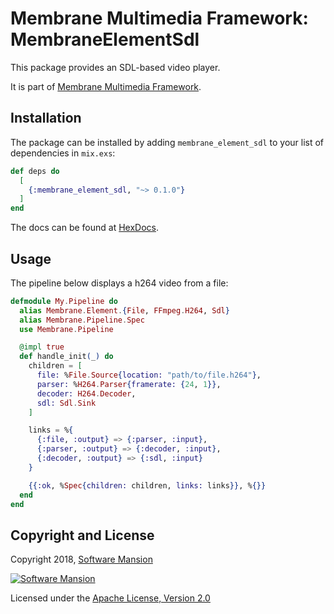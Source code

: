 # Membrane Multimedia Framework: MembraneElementSdl

This package provides an SDL-based video player.

It is part of [Membrane Multimedia Framework](https://membraneframework.org).

## Installation

The package can be installed by adding `membrane_element_sdl` to your list of dependencies in `mix.exs`:

```elixir
def deps do
  [
    {:membrane_element_sdl, "~> 0.1.0"}
  ]
end
```

The docs can be found at [HexDocs](https://hexdocs.pm/membrane_element_sdl).

## Usage

The pipeline below displays a h264 video from a file:

```elixir
defmodule My.Pipeline do
  alias Membrane.Element.{File, FFmpeg.H264, Sdl}
  alias Membrane.Pipeline.Spec
  use Membrane.Pipeline

  @impl true
  def handle_init(_) do
    children = [
      file: %File.Source{location: "path/to/file.h264"},
      parser: %H264.Parser{framerate: {24, 1}},
      decoder: H264.Decoder,
      sdl: Sdl.Sink
    ]

    links = %{
      {:file, :output} => {:parser, :input},
      {:parser, :output} => {:decoder, :input},
      {:decoder, :output} => {:sdl, :input}
    }

    {{:ok, %Spec{children: children, links: links}}, %{}}
  end
end
```

## Copyright and License

Copyright 2018, [Software Mansion](https://swmansion.com/?utm_source=git&utm_medium=readme&utm_campaign=membrane)

[![Software Mansion](https://membraneframework.github.io/static/logo/swm_logo_readme.png)](https://swmansion.com/?utm_source=git&utm_medium=readme&utm_campaign=membrane)

Licensed under the [Apache License, Version 2.0](LICENSE)
